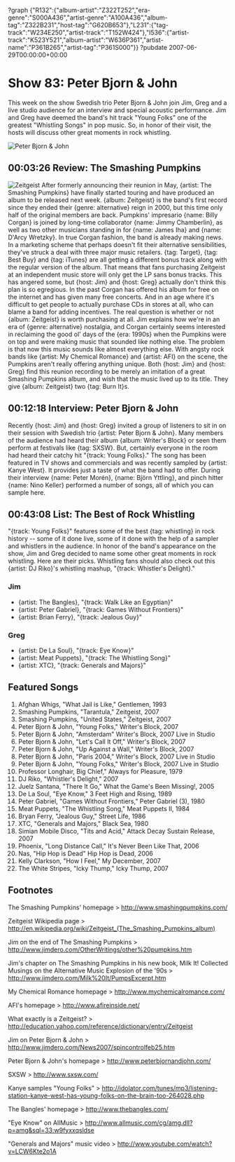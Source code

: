 ?graph {"R132":{"album-artist":"Z322T252","era-genre":"S000A436","artist-genre":"A100A436","album-tag":"Z322B231","host-tag":"G620B653"},"L231":{"tag-track":"W234E250","artist-track":"T152W424"},"I536":{"artist-track":"K523Y521","album-artist":"W636P361","artist-name":"P361B265","artist-tag":"P361S000"}}
?pubdate 2007-06-29T00:00:00+00:00

# Show 83: Peter Bjorn & John
This week on the show Swedish trio Peter Bjorn & John join Jim, Greg and a live studio audience for an interview and special acoustic performance. Jim and Greg have deemed the band's hit track "Young Folks" one of the greatest "Whistling Songs" in pop music. So, in honor of their visit, the hosts will discuss other great moments in rock whistling.

![Peter Bjorn & John](http://static.soundopinions.org/images/2007/peterbjornjohn.jpg)

## 00:03:26 Review: The Smashing Pumpkins
![Zeitgeist](https://sound-images.s3.amazonaws.com/images/2016/smashing%20pumpkins.jpg)
After formerly announcing their reunion in May, {artist: The Smashing Pumpkins} have finally started touring and have produced an album to be released next week. {album: Zeitgeist} is the band's first record since they ended their {genre: alternative} reign in 2000, but this time only half of the original members are back. Pumpkins' impresario {name: Billy Corgan} is joined by long-time collaborator {name: Jimmy Chamberlin}, as well as two other musicians standing in for {name: James Iha} and {name: D'Arcy Wretzky}. In true Corgan fashion, the band is already making news. In a marketing scheme that perhaps doesn't fit their alternative sensibilities, they've struck a deal with three major music retailers. {tag: Target}, {tag: Best Buy} and {tag: iTunes} are all getting a different bonus track along with the regular version of the album. That means that fans purchasing Zeitgeist at an independent music store will only get the LP sans bonus tracks. This has angered some, but {host: Jim} and {host: Greg} actually don't think this plan is so egregious. In the past Corgan has offered his album for free on the internet and has given many free concerts. And in an age where it's difficult to get people to actually purchase CDs in stores at all, who can blame a band for adding incentives. The real question is whether or not {album: Zeitgeist} is worth purchasing at all. Jim explains how we're in an era of {genre: alternative} nostalgia, and Corgan certainly seems interested in reclaiming the good ol' days of the {era: 1990s} when the Pumpkins were on top and were making music that sounded like nothing else. The problem is that now this music sounds like almost everything else. With angsty rock bands like {artist: My Chemical Romance} and {artist: AFI} on the scene, the Pumpkins aren't really offering anything unique. Both {host: Jim} and {host: Greg} find this reunion recording to be merely an imitation of a great Smashing Pumpkins album, and wish that the music lived up to its title. They give {album: Zeitgeist} two {tag: Burn It}s.

## 00:12:18 Interview: Peter Bjorn & John
Recently {host: Jim} and {host: Greg} invited a group of listeners to sit in on their session with Swedish trio {artist: Peter Bjorn & John}. Many members of the audience had heard their album {album: Writer's Block} or seen them perform at festivals like {tag: SXSW}. But, certainly everyone in the room had heard their catchy hit "{track: Young Folks}." The song has been featured in TV shows and commercials and was recently sampled by {artist: Kanye West}. It provides just a taste of what the band had to offer. During their interview {name: Peter Morén}, {name: Björn Yttling}, and pinch hitter {name: Nino Keller} performed a number of songs, all of which you can sample here.

## 00:43:08 List: The Best of Rock Whistling
"{track: Young Folks}" features some of the best {tag: whistling} in rock history -- some of it done live, some of it done with the help of a sampler and whistlers in the audience. In honor of the band's appearance on the show, Jim and Greg decided to name some other great moments in rock whistling. Here are their picks. Whistling fans should also check out this {artist: DJ Riko}'s whistling mashup, "{track: Whistler's Delight}."

### Jim
- {artist: The Bangles}, "{track: Walk Like an Egyptian}"
- {artist: Peter Gabriel}, "{track: Games Without Frontiers}"
- {artist: Brian Ferry}, "{track: Jealous Guy}"

### Greg

- {artist: De La Soul}, "{track: Eye Know}"
- {artist: Meat Puppets}, "{track: The Whistling Song}"
- {artist: XTC}, "{track: Generals and Majors}"

## Featured Songs
1. Afghan Whigs, "What Jail is Like," Gentlemen, 1993
2. Smashing Pumpkins, "Tarantula," Zeitgeist, 2007
3. Smashing Pumpkins, "United States," Zeitgeist, 2007
4. Peter Bjorn & John, "Young Folks," Writer's Block, 2007
5. Peter Bjorn & John, "Amsterdam" Writer's Block, 2007 Live in Studio
6. Peter Bjorn & John, "Let's Call It Off," Writer's Block, 2007
7. Peter Bjorn & John, "Up Against a Wall," Writer's Block, 2007
8. Peter Bjorn & John, "Paris 2004," Writer's Block, 2007 Live in Studio
9. Peter Bjorn & John, "Young Folks," Writer's Block, 2007 Live in Studio
10. Professor Longhair, Big Chief," Always for Pleasure, 1979
11. DJ Riko, "Whistler's Delight," 2007
12. Juelz Santana, "There It Go," What the Game's Been Missing!, 2005
13. De La Soul, "Eye Know," 3 Feet High and Rising, 1989
14. Peter Gabriel, "Games Without Frontiers," Peter Gabriel (3), 1980
15. Meat Puppets, "The Whistling Song," Meat Puppets II, 1984
16. Bryan Ferry, "Jealous Guy," Street Life, 1986
17. XTC, "Generals and Majors," Black Sea, 1980
18. Simian Mobile Disco, "Tits and Acid," Attack Decay Sustain Release, 2007
19. Phoenix, "Long Distance Call," It's Never Been Like That, 2006
20. Nas, "Hip Hop is Dead" Hip Hop is Dead, 2006
21. Kelly Clarkson, "How I Feel," My December, 2007
22. The White Stripes, "Icky Thump," Icky Thump, 2007

## Footnotes

The Smashing Pumpkins' homepage > http://www.smashingpumpkins.com/

Zeitgeist Wikipedia page > http://en.wikipedia.org/wiki/Zeitgeist_(The_Smashing_Pumpkins_album)

Jim on the end of The Smashing Pumpkins > http://www.jimdero.com/OtherWritings/other%20pumpkins.htm

Jim's chapter on The Smashing Pumpkins in his new book, Milk It! Collected Musings on the Alternative Music Explosion of the '90s > http://www.jimdero.com/Milk%20It/PumpsExcerpt.htm

My Chemical Romance homepage > http://www.mychemicalromance.com/

AFI's homepage > http://www.afireinside.net/

What exactly is a Zeitgeist? > http://education.yahoo.com/reference/dictionary/entry/Zeitgeist

Jim on Peter Bjorn & John > http://www.jimdero.com/News2007/spincontrolfeb25.htm

Peter Bjorn & John's homepage > http://www.peterbjornandjohn.com/

SXSW > http://www.sxsw.com/

Kanye samples "Young Folks" > http://idolator.com/tunes/mp3/listening-station-kanye-west-has-young-folks-on-the-brain-too-264028.php

The Bangles' homepage > http://www.thebangles.com/

"Eye Know" on AllMusic > http://www.allmusic.com/cg/amg.dll?p=amg&sql=33:w9fyxxqsldse

"Generals and Majors" music video > http://www.youtube.com/watch?v=LCW6Kte2o1A